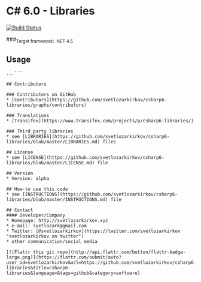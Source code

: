 C# 6.0 - Libraries
======

[![Build Status](https://travis-ci.org/svetlozarkirkov/csharp6-libraries.svg?branch=master)](https://travis-ci.org/svetlozarkirkov/csharp6-libraries)

###<sub>Target framework: .NET 4.5</sub>

<!--## Download
* [Version 0.2](https://github.com/svetlozarkirkov/csharp6-libraries/archive/master.zip)
* Other Versions-->

## Usage
```$ git clone https://github.com/svetlozarkirkov/csharp6-libraries.git
...```

## Contributors

### Contributors on GitHub
* [Contributors](https://github.com/svetlozarkirkov/csharp6-libraries/graphs/contributors)

### Translations
* [Transifex](https://www.transifex.com/projects/p/csharp6-libraries/)

### Third party libraries
* see [LIBRARIES](https://github.com/svetlozarkirkov/csharp6-libraries/blob/master/LIBRARIES.md) files

## License 
* see [LICENSE](https://github.com/svetlozarkirkov/csharp6-libraries/blob/master/LICENSE.md) file

## Version 
* Version: alpha

## How-to use this code
* see [INSTRUCTIONS](https://github.com/svetlozarkirkov/csharp6-libraries/blob/master/INSTRUCTIONS.md) file

## Contact
#### Developer/Company
* Homepage: http://svetlozarkirkov.xyz
* e-mail: svetlozark@gmail.com
* Twitter: [@svetlozarkirkov](https://twitter.com/svetlozarkirkov "svetlozarkirkov on twitter")
* other communication/social media

[![Flattr this git repo](http://api.flattr.com/button/flattr-badge-large.png)](https://flattr.com/submit/auto?user_id=svetlozarkirkov&url=https://github.com/svetlozarkirkov/csharp6-libraries&title=csharp6-libraries&language=&tags=github&category=software)
